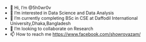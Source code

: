 - 👋 Hi, I’m @5h0wr0v
- 👀 I’m interested in Data Science and Data Analysis
- 🌱 I’m currently completing BSc in CSE at Daffodil International University,Dhaka,Bangladesh
- 💞️ I’m looking to collaborate on Research
- 📫 How to reach me https://www.facebook.com/showrovazam/

<!---
5h0wr0v/5h0wr0v is a ✨ special ✨ repository because its `README.md` (this file) appears on your GitHub profile.
You can click the Preview link to take a look at your changes.
--->
